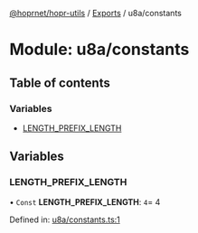 [@hoprnet/hopr-utils](../README.md) / [Exports](../modules.md) / u8a/constants

# Module: u8a/constants

## Table of contents

### Variables

- [LENGTH\_PREFIX\_LENGTH](u8a_constants.md#length_prefix_length)

## Variables

### LENGTH\_PREFIX\_LENGTH

• `Const` **LENGTH\_PREFIX\_LENGTH**: ``4``= 4

Defined in: [u8a/constants.ts:1](https://github.com/hoprnet/hoprnet/blob/448a47a/packages/utils/src/u8a/constants.ts#L1)
